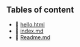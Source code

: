 ## Tables of content
- 🤣 [hello.html](./hello.html)
- 🤣 [index.md](./index.md)
- 🤣 [Readme.md](./Readme.md)
